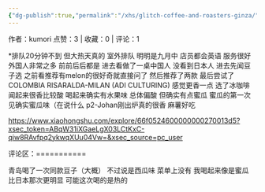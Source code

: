 ```yaml
---
{"dg-publish":true,"permalink":"/xhs/glitch-coffee-and-roasters-ginza/","updated":"2025-03-17T23:04:08.562+08:00"}
---
```


作者：kumori
点赞：3   |   收藏：0   |   评论：1

*排队20分钟不到 但大热天真的 室外排队 明明是九月中
店员都会英语 服务很好 外国人非常之多 前前后后都是 进去看做了一桌中国人 没看到日本人
进去先闻豆子选 之前看推荐有melon的很好奇就直接问了 然后推荐了两款 最后尝试了COLOMBIA RISARALDA-MILAN (ADI CULTURING)  感觉更香一点 选了冰咖啡 闻起来很香比较酸 喝起来确实有水果味 总体偏酸 但确实有点蜜瓜 蜜瓜的第一次见确实蜜瓜味（在说什么
p2-Johan刚出炉真的很香 麻薯好吃

https://www.xiaohongshu.com/explore/66f0524600000000270013d5?xsec_token=ABqW31iXGaeLgX03LCtKxC-qiw8RAvfpq2ykwqXUu04Vw=&xsec_source=pc_user

评论区：===========

青岛喝了一次同款豆子（大概） 不过说是西瓜味 菜单上没有 我喝起来像是蜜瓜 比日本那次更明显 可能这次喝的是热的